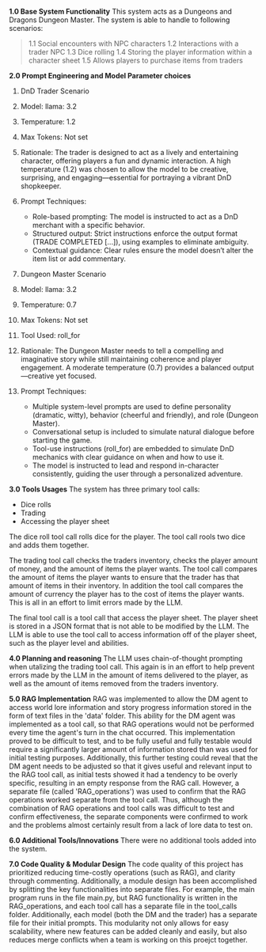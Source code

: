 **1.0 Base System Functionality**
This system acts as a Dungeons and Dragons Dungeon Master. The system is able to handle to following scenarios:
>1.1 Social encounters with NPC characters 
>1.2 Interactions with a trader NPC
>1.3 Dice rolling 
>1.4 Storing the player information within a character sheet
>1.5 Allows players to purchase items from traders 

**2.0 Prompt Engineering and Model Parameter choices**
1.  DnD Trader Scenario
2.  Model: llama: 3.2
3.  Temperature: 1.2
4.  Max Tokens: Not set
5.  Rationale:
The trader is designed to act as a lively and entertaining character, offering players a fun and dynamic interaction. A high temperature (1.2) was chosen to allow the model to be creative, surprising, and engaging—essential for portraying a vibrant DnD shopkeeper.
6.  Prompt Techniques:
    -   Role-based prompting: The model is instructed to act as a DnD merchant with a specific behavior.
    -   Structured output: Strict instructions enforce the output format (TRADE COMPLETED [...]), using examples to eliminate ambiguity.
    -   Contextual guidance: Clear rules ensure the model doesn’t alter the item list or add commentary.

2.  Dungeon Master Scenario
3.  Model: llama: 3.2
4.  Temperature: 0.7
5.  Max Tokens: Not set
6.  Tool Used: roll_for
7.  Rationale:
The Dungeon Master needs to tell a compelling and imaginative story while still maintaining coherence and player engagement. A moderate temperature (0.7) provides a balanced output—creative yet focused.
8.  Prompt Techniques:
    -   Multiple system-level prompts are used to define personality (dramatic, witty), behavior (cheerful and friendly), and role (Dungeon Master).
    -   Conversational setup is included to simulate natural dialogue before starting the game.
    -   Tool-use instructions (roll_for) are embedded to simulate DnD mechanics with clear guidance on when and how to use it.
    -   The model is instructed to lead and respond in-character consistently, guiding the user through a personalized adventure.


**3.0 Tools Usages**
The system has three primary tool calls:
 - Dice rolls
 - Trading
 - Accessing the player sheet 
 
The dice roll tool call rolls dice for the player. The tool call rools two dice and adds them together. 

The trading tool call checks the traders inventory, checks the player amount of money, and the amount of items the player wants. The tool call compares the amount of items the player wants to ensure that the trader has that amount of items in their inventory. In addition the tool call compares the amount of currency the player has to the cost of items the player wants. This is all in an effort to limit errors made by the LLM. 

The final tool call is a tool call that access the player sheet. The player sheet is stored in a JSON format that is not able to be modified by the LLM. The LLM is able to use the tool call to access information off of the player sheet, such as the player level and abilities.

**4.0 Planning and reasoning** 
The LLM uses chain-of-thought prompting when utalizing the trading tool call. This again is in an effort to help prevent errors made by the LLM in the amount of items delivered to the player, as well as the amount of items removed from the traders inventory. 

**5.0 RAG Implementation**
RAG was implemented to allow the DM agent to access world lore information and story progress information stored in the form of text files in the 'data' folder.  This ability for the DM agent was implemented as a tool call, so that RAG operations would not be performed every time the agent's turn in the chat occurred.  This implementation proved to be difficult to test, and to be fully useful and fully testable would require a significantly larger amount of information stored than was used for initial testing purposes.  Additionally, this further testing could reveal that the DM agent needs to be adjusted so that it gives useful and relevant input to the RAG tool call, as initial tests showed it had a tendency to be overly specific, resulting in an empty response from the RAG call. However, a separate file (called 'RAG_operations') was used to confirm that the RAG operations worked separate from the tool call.  Thus, although the combination of RAG operations and tool calls was difficult to test and confirm effectiveness, the separate components were confirmed to work and the problems almost certainly result from a lack of lore data to test on. 

**6.0 Additional Tools/Innovations** 
There were no additional tools added into the system. 

**7.0 Code Quality & Modular Design**
The code quality of this project has prioritized reducing time-costly operations (such as RAG), and clarity through commenting.  Additionally, a module design has been accomplished by splitting the key functionalities into separate files.  For example, the main program runs in the file main.py, but RAG functionality is written in the RAG_operations, and each tool call has a separate file in the tool_calls folder.  Additionally, each model (both the DM and the trader) has a separate file for their initial prompts. This modularity not only allows for easy scalability, where new features can be added cleanly and easily, but also reduces merge conflicts when a team is working on this proejct together.